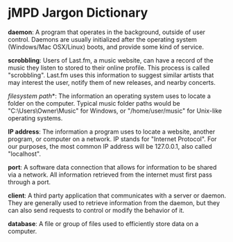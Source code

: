jMPD Jargon Dictionary
======================

**daemon**: A program that operates in the background, outside of user control. Daemons are usually initialized after the operating system (Windows/Mac OSX/Linux) boots, and provide some kind of service.

**scrobbling**: Users of Last.fm, a music website, can have a record of the music they listen to stored to their online profile. This process is called "scrobbling". Last.fm uses this information to suggest similar artists that may interest the user, notify them of new releases, and nearby concerts.

*filesystem path**: The information an operating system uses to locate a folder on the computer. Typical music folder paths would be "C:\Users\Owner\Music" for Windows, or "/home/user/music" for Unix-like operating systems.

**IP address**: The information a program uses to locate a website, another program, or computer on a network. IP stands for "Internet Protocol". For our purposes, the most common IP address will be 127.0.0.1, also called "localhost".

**port**: A software data connection that allows for information to be shared via a network. All information retrieved from the internet must first pass through a port.

**client**: A third party application that communicates with a server or daemon. They are generally used to retrieve information from the daemon, but they can also send requests to control or modify the behavior of it.

**database**: A file or group of files used to efficiently store data on a computer.
